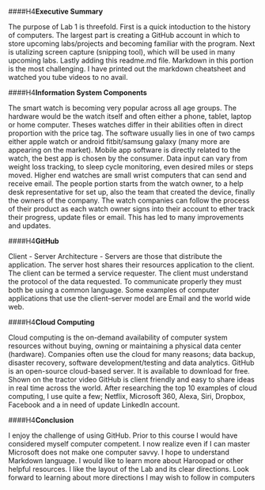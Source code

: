 ####H4**Executive Summary**

The purpose of Lab 1 is threefold. First is a quick intoduction to the history of computers. The largest part is creating a GitHub account in which to store upcoming labs/projects and becoming familiar with the program. Next is utalizing screen capture (snipping tool), which will be used in many upcoming labs. Lastly adding this readme.md file.  Markdown in this portion is the most challenging. I have printed out the markdown cheatsheet and watched you tube videos to no avail.


####H4**Information System Components**

The smart watch is becoming very popular across all age groups. The hardware would be the watch itself and often either a phone, tablet, laptop or home computer. Theses watches differ in their abilities often in direct proportion with the price tag. The software usually lies in one of two camps either apple watch or android fitbit/samsung galaxy (many more are appearing on the market). Mobile app software is directly related to the watch, the best app is chosen by the consumer. Data input can vary from weight loss tracking, to sleep cycle monitoring, even desired miles or steps moved. Higher end watches are small wrist computers that can send and receive email. The people portion starts from the watch owner, to a help desk representative for set up, also the team that created the device, finally the owners of the company.  The watch companies can follow the process of their product as each watch owner signs into their account to ether track their progress, update files or email.  This has led to many improvements and updates.


####H4**GitHub**

Client - Server Architecture - Servers are those that distribute the application. The server host shares their resources application to the client. The client can be termed a service requester. The client must understand the protocol of the data requested. To communicate properly they must both be using a common language. Some examples of computer applications that use the client–server model are Email and the world wide web.


####H4**Cloud Computing**

Cloud computing is the on-demand availability of computer system resources without buying, owning or maintaining a physical data center (hardware). Companies often use the cloud for many reasons; data backup, disaster recovery, software development/testing and data analytics.  GitHub is an open-source cloud-based server. It is available to download for free.  Shown on the tractor video GitHub is client friendly and easy to share ideas in real time across the world. After researching the top 10 examples of cloud computing, I use quite a few; Netflix, Microsoft 360, Alexa, Siri, Dropbox, Facebook and a in need of update LinkedIn account.


####H4**Conclusion**

I enjoy the challenge of using GitHub. Prior to this course I would have considered myself computer competent.  I now realize even if I can master Microsoft does not make one computer savvy.  I hope to understand Markdown language.  I would like to learn more about Haroopad or other helpful resources. I like the layout of the Lab and its clear directions.  Look forward to learning about more directions I may wish to follow in computers
